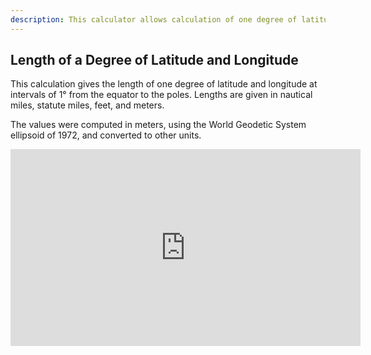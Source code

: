 ```yaml
---
description: This calculator allows calculation of one degree of latitude and longitude. Lengths are calculated in nautical miles, statute miles, feet, and meters.
---
```

## Length of a Degree of Latitude and Longitude
This calculation gives the length of one degree of latitude and longitude at intervals of 1° from the equator to the poles. Lengths are given in nautical miles, statute miles, feet, and meters.

The values were computed in meters, using the World Geodetic System ellipsoid of 1972, and converted to other units.

<iframe width="560" height="315" src="https://www.youtube.com/embed/0k5n5iGnDiE" title="YouTube video player" frameborder="0" allow="accelerometer; autoplay; clipboard-write; encrypted-media; gyroscope; picture-in-picture" allowfullscreen></iframe>
